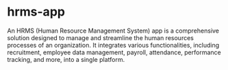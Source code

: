 # hrms-app

An HRMS (Human Resource Management System) app is a comprehensive solution designed to manage and streamline the human resources processes of an organization. It integrates various functionalities, including recruitment, employee data management, payroll, attendance, performance tracking, and more, into a single platform.
